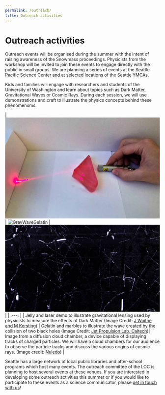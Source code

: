 ```yaml
---
permalink: /outreach/
title: Outreach activities
---
```

# Outreach activities


Outreach events will be organised during the summer with the intent of raising awareness of the Snowmass proceedings. 
Physicists from the workshop will be invited to join these events to engage directly with the public in small groups.
We are planning a series of events at the Seattle [Pacific Science Center](https://www.pacificsciencecenter.org) and at selected locations of the [Seattle YMCAs](https://www.seattleymca.org/locations?type=ymca).

Kids and families will engage with researchers and students of the University of Washington and learn about topics such as Dark Matter, Gravitational Waves or Cosmic Rays. During each session, we will use demonstrations and craft to illustrate the physics concepts behind these phenomenoms.

| ![DMJelly](/assets/images/DMJelly.jpg) | ![GravWaveGelatin](/assets/images/gwaves_ripples.gif) | ![CloudChamber](/assets/images/cloud_chamber_nuledo.jpg) |
| :---: |
| Jelly and laser demo to illustrate gravitational lensing used by physicists to measure the effects of Dark Matter (Image Credit: [J Woithe and M Kersting](https://iopscience.iop.org/article/10.1088/1361-6552/abe09c/meta#pedabe09cf3)) | Gelatin and marbles to illustrate the wave created by the collision of two black holes (Image Credit: [Jet Propulsion Lab, Caltech](https://www.jpl.nasa.gov/edu/teach/activity/dropping-in-with-gravitational-waves/))| Image from a diffusion cloud chamber, a device capable of displaying tracks of charged particles. We will have a cloud chambers for our audience to observe the particle tracks and discuss the various origins of cosmic rays. (Image credit: [Nuledo](https://www.nuledo.com/en/)) |  


Seattle has a large network of local public libraries and after-school programs which host many events. The outreach committee of the LOC is planning to host several events at these venues. If you are interested in developing some outreach activities this summer or if you would like to participate to these events as a science communicator, please [get in touch with us](mailto:snowmass-loc2022@uw.edu)!

